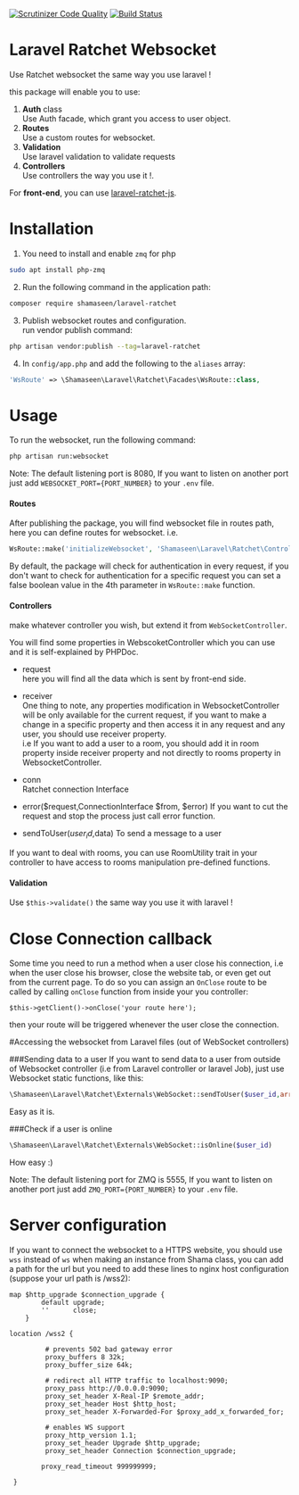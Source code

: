 [![Scrutinizer Code Quality](https://scrutinizer-ci.com/g/mshamaseen/laravel-ratchet/badges/quality-score.png?b=master)](https://scrutinizer-ci.com/g/mshamaseen/laravel-ratchet/?branch=master)
[![Build Status](https://scrutinizer-ci.com/g/mshamaseen/laravel-ratchet/badges/build.png?b=master)](https://scrutinizer-ci.com/g/mshamaseen/laravel-ratchet/build-status/master)


# Laravel Ratchet Websocket
Use Ratchet websocket the same way you use laravel !

this package will enable you to use:

1. **Auth** class \
    Use Auth facade, which grant you access to user object.
2. **Routes** \
    Use a custom routes for websocket.
3. **Validation** \
Use laravel validation to validate requests
4. **Controllers** \
Use controllers the way you use it !.

For **front-end**, you can use [laravel-ratchet-js](https://github.com/mshamaseen/laravel-ratchet-js).
# Installation

1. You need to install and enable `zmq` for php
```bash
sudo apt install php-zmq
```

2. Run the following command in the application path:
```bash
composer require shamaseen/laravel-ratchet
```

3. Publish websocket routes and configuration. \
run vendor publish command:
```bash
php artisan vendor:publish --tag=laravel-ratchet
```

4. In `config/app.php` and add the following to the `aliases` array:

```php
'WsRoute' => \Shamaseen\Laravel\Ratchet\Facades\WsRoute::class,
```

# Usage
To run the websocket, run the following command:

```bash
php artisan run:websocket
```
Note: The default listening port is 8080, If you want to listen on another port just add `WEBSOCKET_PORT={PORT_NUMBER}` to your `.env` file.

#### Routes
After publishing the package, you will find websocket file in routes path, here you can define routes for websocket.
i.e.
```php
WsRoute::make('initializeWebsocket', 'Shamaseen\Laravel\Ratchet\Controllers\InitializeController', 'index');
```

By default, the package will check for authentication in every request, if you don't want to check for authentication for a specific request you can set a false boolean value in the 4th parameter in `WsRoute::make` function.

#### Controllers
make whatever controller you wish, but extend it from `WebSocketController`.

You will find some properties in WebscoketController which you can use and it is self-explained by PHPDoc.

* request \
here you will find all the data which is sent by front-end  side.

* receiver \
One thing to note, any properties modification in WebsocketController will be only available for the current request, if you want to make a change in a specific property and then access it in any request and any user, you should use receiver property. \
i.e If you want to add a user to a room, you should add it in room property inside receiver property and not directly to rooms property in WebsocketController.

* conn \
Ratchet connection Interface

* error($request,ConnectionInterface $from, $error)
If you want to cut the request and stop the process just call error function.

* sendToUser($user_id,$data)
To send a message to a user

If you want to deal with rooms, you can use RoomUtility trait in your controller to have access to rooms manipulation pre-defined functions. 

#### Validation
Use `$this->validate()` the same way you use it with laravel !

# Close Connection callback
Some time you need to run a method when a user close his connection, i.e when the user close his browser, close the website tab, or even get out from the current page.
To do so you can assign an `OnClose` route to be called by calling `onClose` function from inside your you controller:

``
$this->getClient()->onClose('your route here');
``

then your route will be triggered whenever the user close the connection.


#Accessing the websocket from Laravel files (out of WebSocket controllers)

###Sending data to a user 
If you want to send data to a user from outside of Websocket controller (i.e from Laravel controller or laravel Job), just use Websocket static functions, like this:
```php
\Shamaseen\Laravel\Ratchet\Externals\WebSocket::sendToUser($user_id,array $data))
```

Easy as it is.

###Check if a user is online
```php
\Shamaseen\Laravel\Ratchet\Externals\WebSocket::isOnline($user_id)
```

How easy :)

Note: The default listening port for ZMQ is 5555, If you want to listen on another port just add `ZMQ_PORT={PORT_NUMBER}` to your `.env` file.

# Server configuration
If you want to connect the websocket to a HTTPS website,
 you should use `wss` instead of `ws` when making an instance from Shama class, you can add a path for the url but you need to add these lines to nginx host configuration (suppose your url path is /wss2):
```
map $http_upgrade $connection_upgrade {
        default upgrade;
        ''      close;
    }

location /wss2 {
 
         # prevents 502 bad gateway error
         proxy_buffers 8 32k;
         proxy_buffer_size 64k;
 
         # redirect all HTTP traffic to localhost:9090;
         proxy_pass http://0.0.0.0:9090;
         proxy_set_header X-Real-IP $remote_addr;
         proxy_set_header Host $http_host;
         proxy_set_header X-Forwarded-For $proxy_add_x_forwarded_for;
 
         # enables WS support
         proxy_http_version 1.1;
         proxy_set_header Upgrade $http_upgrade;
         proxy_set_header Connection $connection_upgrade;
 
        proxy_read_timeout 999999999;
 
 }
```
